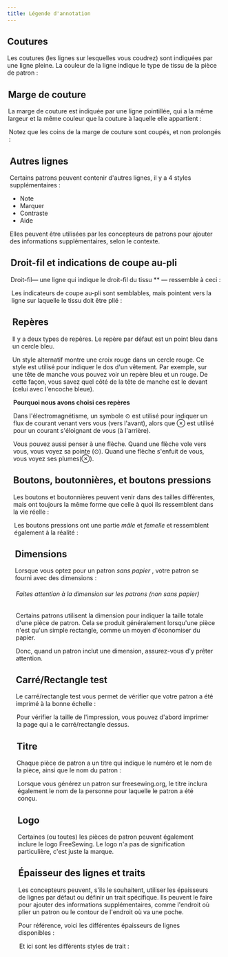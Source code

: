 ```yaml
---
title: Légende d'annotation
---
```


## Coutures

Les coutures (les lignes sur lesquelles vous coudrez) sont indiquées par une ligne pleine. La couleur de la ligne indique le type de tissu de la pièce de patron :

<Legend part="fabricLines" caption="Seamlines for different fabric types" >

## Marge de couture

La marge de couture est indiquée par une ligne pointillée, qui a la même largeur et la même couleur que la couture à laquelle elle appartient :

<Legend part="saLines" caption="Seam allowance for different fabric types" >

Notez que les coins de la marge de couture sont coupés, et non prolongés :

<Legend part="sa" caption="A trimmer seam allowance corner" >

## Autres lignes

Certains patrons peuvent contenir d'autres lignes, il y a 4 styles supplémentaires :

 - Note
 - Marquer
 - Contraste
 - Aide

Elles peuvent être utilisées par les concepteurs de patrons pour ajouter des informations supplémentaires, selon le contexte.

<Legend part="otherLines" caption="Other line styles" >

## Droit-fil et indications de coupe au-pli

Droit-fil— une ligne qui indique le droit-fil du tissu ** — ressemble à ceci :

<Legend part="grainline" caption="A grainline indicator" >

Les indicateurs de coupe au-pli sont semblables, mais pointent vers la ligne sur laquelle le tissu doit être plié :

<Legend part="cutonfold" caption="A cut-on-fold indicator" >

## Repères

Il y a deux types de repères. Le repère par défaut est un point bleu dans un cercle bleu.

Un style alternatif montre une croix rouge dans un cercle rouge. Ce style est utilisé pour indiquer le dos d'un vêtement. Par exemple, sur une tête de manche vous pouvez voir un repère bleu et un rouge. De cette façon, vous savez quel côté de la tête de manche est le devant (celui avec l'encoche bleue).

<Legend part="notches" caption="The default notch style (shown left) and alternative style for notches on the back" >

<Tip>

**Pourquoi nous avons choisi ces repères**

Dans l'électromagnétisme, un symbole ⊙ est utilisé pour indiquer un flux de courant venant vers vous (vers l'avant),
alors que ⊗ est utilisé pour un courant s'éloignant de vous (à l'arrière).

Vous pouvez aussi penser à une flèche. Quand une flèche vole vers vous, vous voyez sa pointe (⊙).
Quand une flèche s'enfuit de vous, vous voyez ses plumes(⊗).

</Tip>

## Boutons, boutonnières, et boutons pressions

Les boutons et boutonnières peuvent venir dans des tailles différentes, mais ont toujours la même forme que celle à quoi ils ressemblent dans la vie réelle :

<Legend part="buttons" caption="A button is shown on the left, and a buttonhole on the right" >

Les boutons pressions ont une partie *mâle* et *femelle* et ressemblent également à la réalité :

<Legend part="snaps" caption="A snap stud is shown on the left, and a snap socket on the right" >

## Dimensions

Lorsque vous optez pour un patron *sans papier* , votre patron se fourni avec des dimensions :

<Legend part="dimension" caption="An example of a dimension on a pattern" >

<Note>

###### Faites attention à la dimension sur les patrons (non sans papier)

Certains patrons utilisent la dimension pour indiquer la taille totale d'une pièce de patron.
Cela se produit généralement lorsqu'une pièce n'est qu'un simple rectangle, comme un moyen d'économiser du papier.

Donc, quand un patron inclut une dimension, assurez-vous d'y prêter attention.
</Note>

## Carré/Rectangle test

Le carré/rectangle test vous permet de vérifier que votre patron a été imprimé à la bonne échelle :

<Legend part="scalebox" caption="The scale box" >

<Tip>
Pour vérifier la taille de l'impression, vous pouvez d'abord imprimer la page qui a le carré/rectangle dessus.
</Tip>

## Titre

Chaque pièce de patron a un titre qui indique le numéro et le nom de la pièce, ainsi que le nom du patron :

<Legend part="title" caption="Example of a title" >

<Note>
Lorsque vous générez un patron sur freesewing.org, le titre inclura également le nom de la personne pour laquelle le patron a été conçu.
</Note>

## Logo

Certaines (ou toutes) les pièces de patron peuvent également inclure le logo FreeSewing. Le logo n'a pas de signification particulière, c'est juste la marque.

<Legend part="logo" caption="The FreeSewing logo" >

## Épaisseur des lignes et traits

Les concepteurs peuvent, s'ils le souhaitent, utiliser les épaisseurs de lignes par défaut ou définir un trait spécifique. Ils peuvent le faire pour ajouter des informations supplémentaires, comme l'endroit où plier un patron ou le contour de l'endroit où va une poche.

Pour référence, voici les différentes épaisseurs de lignes disponibles :

<Legend part="lineWidths" caption="The different line widths" >

Et ici sont les différents styles de trait :

<Legend part="lineStrokes" caption="The different line strokes" >

